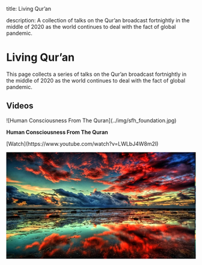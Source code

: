 title: Living Qur’an

description: A collection of talks on the Qur’an broadcast fortnightly in the middle of 2020 as the world continues to deal with the fact of global pandemic.

# Living Qur’an

This page collects a series of talks on the Qur’an broadcast fortnightly in the middle of 2020 as the world continues to deal with the fact of global pandemic.

## Videos

<div markdown="1" class="card video sidebar center gemoji center-content">

<div markdown="2" class="video-image">
![Human Consciousness From The Quran](../img/sfh_foundation.jpg)
</div>

**Human Consciousness From The Quran**

<div markdown="3" class="video-link">
[Watch](https://www.youtube.com/watch?v=LWLbJ4W8m2I)
</div>

</div>

<div markdown="1" class="clear"></div>

![Aphorims Begin](../../assets/images/22.jpg)
